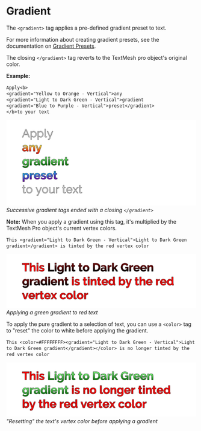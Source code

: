 # Gradient

The `<gradient>` tag applies a pre-defined gradient preset to text.

For more information about creating gradient presets, see the documentation on [Gradient Presets](ColorGradientsPresets.md).

The closing `</gradient>` tag reverts to the TextMesh pro object's original color.

**Example:**

```
Apply<b>
<gradient="Yellow to Orange - Vertical">any
<gradient="Light to Dark Green - Vertical">gradient
<gradient="Blue to Purple - Vertical">preset</gradient>
</b>to your text
```

![Example image](../images/TMP_RichTextGradient.png)<br/>
_Successive gradient tags ended with a closing `</gradient>`_

**Note:** When you apply a gradient using this tag, it's multiplied by the TextMesh Pro object's current vertex colors.

```
This <gradient="Light to Dark Green - Vertical">Light to Dark Green gradient</gradient> is tinted by the red vertex color
```
![Example image](../images/TMP_RichTextGradientTinted.png)<br/>
_Applying a green gradient to red text_

To apply the pure gradient to a selection of text, you can use a `<color>` tag to "reset" the color to white before applying the gradient.

```
This <color=#FFFFFFFF><gradient="Light to Dark Green - Vertical">Light to Dark Green gradient</gradient></color> is no longer tinted by the red vertex color
```
![Example image](../images/TMP_RichTextGradientTintCorrected.png)<br/>
_"Resetting" the text's vertex color before applying a gradient_
